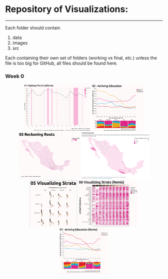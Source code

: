 # Repository of Visualizations:
***
Each folder should contain
1. data
2. images
3. src

Each containing their own set of folders (working vs final, etc.) unless the file is too big for GitHub, all files should be found here. 

  <h3> Week 0 </h3>
<p align="center">
  <img href="https://www.instagram.com/p/BmLgijlDTzS/?utm_source=ig_web_copy_link" src="https://github.com/Chekos/-100Viz/raw/master/%23100Viz/01%20-%20Firefighters%20in%20CA/images/%23100Viz%2001%20Fighting%20Fire%20in%20California.png"  height="150" title="01 - Fighting Fire in CA">
  <img href="https://www.instagram.com/p/BmOB6BLjWsc/?utm_source=ig_web_copy_link" src="https://github.com/Chekos/-100Viz/raw/master/%23100Viz/02%20-%20Recent%20Arrivals%20Education%20in%20CA/images/final/%23100Viz%2002%20Arriving%20Education.png"  height="150" title="02 - Arriving Education">
  <img href="https://www.instagram.com/p/BmSC9PJDv47/?utm_source=ig_web_copy_link" src="https://github.com/Chekos/-100Viz/raw/master/%23100Viz/03%20-%20Afromexicans%20map/images/final/%23100Viz%2003%20-%20Reckoning%20Roots.png"  height="150" title="03 - Reckoning Roots">
  <img href="https://www.instagram.com/p/BmTrg4XH5Z3/?utm_source=ig_web_copy_link" src="https://github.com/Chekos/-100Viz/raw/master/%23100Viz/04%20-%20Afro-Mexicans%20(Remix)%20Ft.%20Datawrapper/images/%23100Viz%2004%20Afro-Mexicans%20(Remix)%20Ft.%20Datawrapper.png"  height="150" title="04 - Reckoning Roots (Remix) Ft. Datawrapper">
  <img href="https://www.instagram.com/p/Bmbx32jll6m/?utm_source=ig_web_copy_link" src="https://github.com/Chekos/-100Viz/blob/master/%23100Viz/05%20-%20Visualizing%20Strata/images/visualizing%20strata%20thumbnail.PNG" height="150" title="05 - Visualizing Strata">
  <img href="https://www.instagram.com/p/BmeOCkBlQRr/?utm_source=ig_web_copy_link" src="https://github.com/Chekos/-100Viz/raw/master/%23100Viz/06%20-%20Visualizing%20Strata%20(Remix)/images/final/%23100Viz%2006%20Visualizing%20Strata%20(Remix).PNG"  height="150" title="06 - Visualizing Strata (Remix)">
  <img src="https://github.com/Chekos/-100Viz/blob/master/%23100Viz/07%20-%20Arriving%20Education%20(Remix)/images/final/%23100Viz%2007%20Arriving%20Education%20(Remix).png" " height="150" title="07 - Arriving Education (Remix)">
</p>
